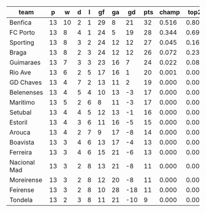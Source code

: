 |     team     | p  | w  | d | l | gf | ga | gd  | pts | champ | top2  | top3  | top4  |  5-7  | bot4  | bot3  | bot2  |
|--------------|----|----|---|---|----|----|-----|-----|-------|-------|-------|-------|-------|-------|-------|-------|
| Benfica      | 13 | 10 | 2 | 1 | 29 |  8 |  21 |  32 | 0.516 | 0.806 | 0.927 | 0.978 | 0.022 | 0.000 | 0.000 | 0.000|
| FC Porto     | 13 |  8 | 4 | 1 | 24 |  5 |  19 |  28 | 0.344 | 0.697 | 0.875 | 0.958 | 0.040 | 0.000 | 0.000 | 0.000|
| Sporting     | 13 |  8 | 3 | 2 | 24 | 12 |  12 |  27 | 0.045 | 0.165 | 0.400 | 0.664 | 0.308 | 0.000 | 0.000 | 0.000|
| Braga        | 13 |  8 | 2 | 3 | 24 | 12 |  12 |  26 | 0.072 | 0.235 | 0.508 | 0.739 | 0.241 | 0.000 | 0.000 | 0.000|
| Guimaraes    | 13 |  7 | 3 | 3 | 23 | 16 |   7 |  24 | 0.022 | 0.086 | 0.236 | 0.466 | 0.456 | 0.001 | 0.000 | 0.000|
| Rio Ave      | 13 |  6 | 2 | 5 | 17 | 16 |   1 |  20 | 0.001 | 0.005 | 0.025 | 0.075 | 0.454 | 0.019 | 0.008 | 0.004|
| GD Chaves    | 13 |  4 | 7 | 2 | 13 | 11 |   2 |  19 | 0.000 | 0.004 | 0.014 | 0.050 | 0.381 | 0.031 | 0.013 | 0.005|
| Belenenses   | 13 |  4 | 5 | 4 | 10 | 13 |  -3 |  17 | 0.000 | 0.001 | 0.006 | 0.021 | 0.253 | 0.078 | 0.041 | 0.019|
| Maritimo     | 13 |  5 | 2 | 6 |  8 | 11 |  -3 |  17 | 0.000 | 0.001 | 0.004 | 0.017 | 0.235 | 0.090 | 0.045 | 0.020|
| Setubal      | 13 |  4 | 4 | 5 | 12 | 13 |  -1 |  16 | 0.000 | 0.001 | 0.005 | 0.021 | 0.230 | 0.093 | 0.053 | 0.023|
| Estoril      | 13 |  4 | 3 | 6 | 11 | 16 |  -5 |  15 | 0.000 | 0.000 | 0.001 | 0.005 | 0.126 | 0.190 | 0.118 | 0.063|
| Arouca       | 13 |  4 | 2 | 7 |  9 | 17 |  -8 |  14 | 0.000 | 0.000 | 0.000 | 0.001 | 0.050 | 0.360 | 0.248 | 0.145|
| Boavista     | 13 |  3 | 4 | 6 | 13 | 17 |  -4 |  13 | 0.000 | 0.000 | 0.000 | 0.002 | 0.063 | 0.330 | 0.223 | 0.129|
| Ferreira     | 13 |  3 | 4 | 6 | 15 | 21 |  -6 |  13 | 0.000 | 0.000 | 0.000 | 0.003 | 0.080 | 0.281 | 0.190 | 0.107|
| Nacional Mad | 13 |  3 | 2 | 8 | 13 | 21 |  -8 |  11 | 0.000 | 0.000 | 0.000 | 0.000 | 0.020 | 0.537 | 0.409 | 0.266|
| Moreirense   | 13 |  3 | 2 | 8 | 12 | 20 |  -8 |  11 | 0.000 | 0.000 | 0.000 | 0.001 | 0.024 | 0.521 | 0.397 | 0.256|
| Feirense     | 13 |  3 | 2 | 8 | 10 | 28 | -18 |  11 | 0.000 | 0.000 | 0.000 | 0.000 | 0.005 | 0.808 | 0.712 | 0.575|
| Tondela      | 13 |  2 | 3 | 8 | 11 | 21 | -10 |   9 | 0.000 | 0.000 | 0.000 | 0.000 | 0.011 | 0.662 | 0.542 | 0.387|
